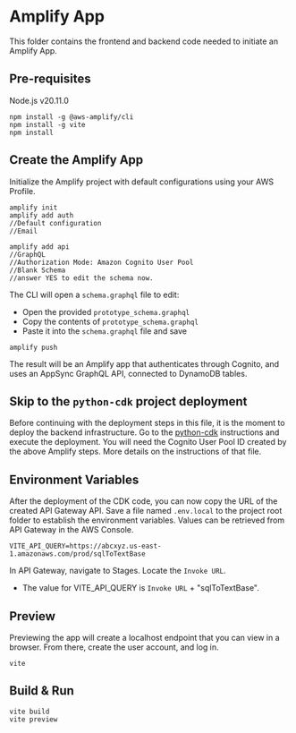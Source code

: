# Amplify App

This folder contains the frontend and backend code needed to initiate an Amplify App.

## Pre-requisites

Node.js v20.11.0

```
npm install -g @aws-amplify/cli
npm install -g vite
npm install
```

## Create the Amplify App

Initialize the Amplify project with default configurations using your AWS Profile.

```
amplify init
amplify add auth
//Default configuration
//Email
```

```
amplify add api
//GraphQL
//Authorization Mode: Amazon Cognito User Pool
//Blank Schema
//answer YES to edit the schema now.
```

The CLI will open a `schema.graphql` file to edit:

- Open the provided `prototype_schema.graphql`
- Copy the contents of `prototype_schema.graphql`
- Paste it into the `schema.graphql` file and save

```
amplify push
```

The result will be an Amplify app that authenticates through Cognito, and uses an AppSync GraphQL API, connected to DynamoDB tables.

## Skip to the `python-cdk` project deployment

Before continuing with the deployment steps in this file, it is the moment to
deploy the backend infrastructure. Go to the [python-cdk](./python_cdk/README.md) instructions
and execute the deployment. You will need the Cognito User Pool ID created by the above Amplify steps. 
More details on the instructions of that file.

## Environment Variables

After the deployment of the CDK code, you can now copy the URL of the created API Gateway API.
Save a file named `.env.local` to the project root folder to establish the environment variables. Values can be retrieved from API Gateway in the AWS Console.

```
VITE_API_QUERY=https://abcxyz.us-east-1.amazonaws.com/prod/sqlToTextBase
```

In API Gateway, navigate to Stages. Locate the `Invoke URL`.

- The value for VITE_API_QUERY is `Invoke URL` + "sqlToTextBase".


## Preview

Previewing the app will create a localhost endpoint that you can view in a browser. From there, create the user account, and log in.

```
vite
```

## Build & Run

```
vite build
vite preview
```
